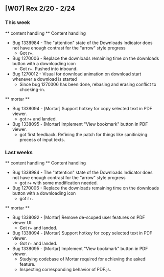 
## [W07] Rex 2/20 - 2/24 ##

### This week ###
** content handling **
Content handling
- Bug 1338984 - The "attention" state of the Downloads Indicator does not have enough contrast for the "arrow" style progress
  - Got r+.
- Bug 1270006 - Replace the downloads remaining time on the downloads button with a downloading icon
  - Got r+. Pushed into inbound.
- Bug 1270012 - Visual for download animation on download start whenever a download is started
  - Since bug 1270006 has been done, rebasing and erasing conflict to chceking-in.
  
** mortar **
- Bug 1338094 - [Mortar] Support hotkey for copy selected text in PDF viewer.
  - got r+ and landed.
- Bug 1338095 -	[Mortar] Implement "View bookmark" button in PDF viewer.
  - got first feedback. Refining the patch for things like sanitinizing process of input texts.
  

### Last weeks ###
** content handling **
Content handling
- Bug 1338984 - The "attention" state of the Downloads Indicator does not have enough contrast for the "arrow" style progress
  - got r+ with some modification needed.
- Bug 1270006 - Replace the downloads remaining time on the downloads button with a downloading icon
  - got r+. 

** mortar **
- Bug 1338092 - [Mortar] Remove de-scoped user features on PDF viewer UI.
  - Got r+ and landed.
- Bug 1338094 - [Mortar] Support hotkey for copy selected text in PDF viewer.
  - Got r+ and landed.
- Bug 1338095 -	[Mortar] Implement "View bookmark" button in PDF viewer.
  - Studying codebase of Mortar required for achieving the asked feature.
  - Inspecting corresponding behavior of PDF.js.
